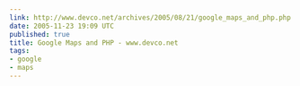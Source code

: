 ```yaml
---
link: http://www.devco.net/archives/2005/08/21/google_maps_and_php.php
date: 2005-11-23 19:09 UTC
published: true
title: Google Maps and PHP - www.devco.net
tags:
- google
- maps
---
```



